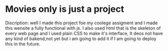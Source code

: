 # Movies only is just a project
Discription: well I made this project foe my coolege assigment and I made this wensite a fully functional with js. I also used html that is the skeleton of every web page
and I used plain CSS to make it's interface, It deos not have any kind of bakend,not yet but i am  going to add it if I am going to deploy this in the future.
